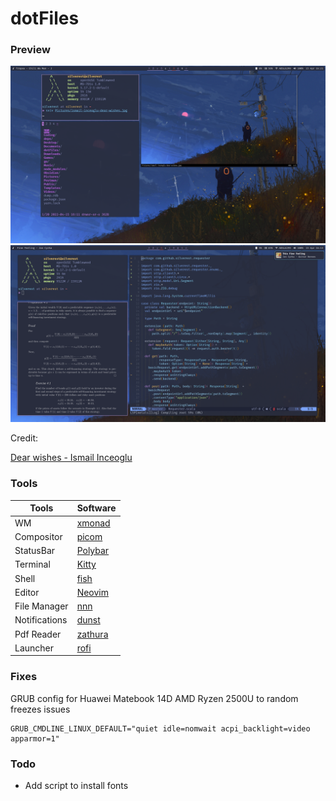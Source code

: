 # dotFiles

### Preview 

![Preview1](./Imgs/preview1.png)
![Preview2](./Imgs/preview2.png)

Credit:

[ Dear wishes - Ismail Inceoglu](https://www.artstation.com/artwork/X13Q3Y)

### Tools

| Tools | Software |
| --- | --- |
| WM | [xmonad](.xmonad) |
| Compositor | [picom](.xmonad/scripts/picom.conf) |
| StatusBar | [Polybar](.config/polybar) |
| Terminal | [Kitty](.config/kitty) |
| Shell | [fish](.config/fish) |
| Editor | [Neovim](.config/nvim) |
| File Manager | [nnn](.config/nnn) |
| Notifications | [dunst](.config/dunst) |
| Pdf Reader | [zathura](.config/zathura/) |
| Launcher | [rofi](.config/rofi/) |

### Fixes

GRUB config for Huawei Matebook 14D AMD Ryzen 2500U to random freezes issues

```
GRUB_CMDLINE_LINUX_DEFAULT="quiet idle=nomwait acpi_backlight=video apparmor=1"
```

### Todo

- Add script to install fonts

